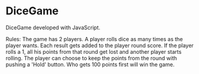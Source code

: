 # DiceGame
DiceGame developed with JavaScript.

Rules:
The game has 2 players. A player rolls dice as many times as the player wants. Each result gets added to the player round score. If the player rolls a 1, all his points from that round get lost and another player starts rolling. The player can choose to keep the points from the round with pushing a 'Hold' button. Who gets 100 points first will win the game.
